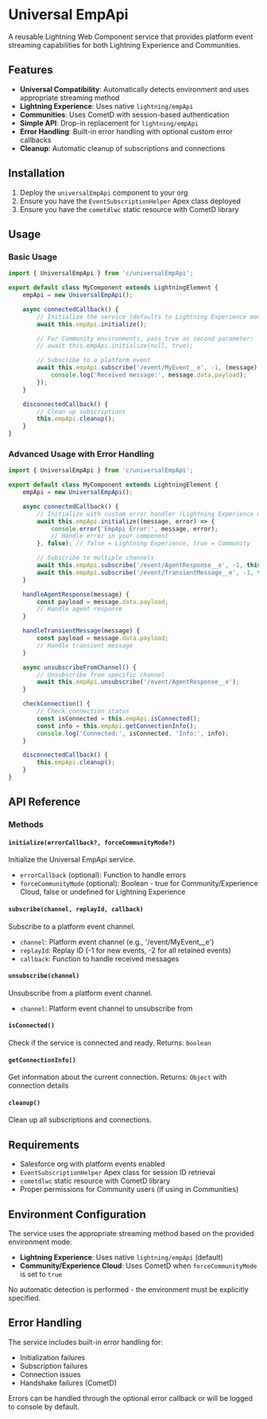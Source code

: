# Universal EmpApi

A reusable Lightning Web Component service that provides platform event streaming capabilities for both Lightning Experience and Communities.

## Features

- **Universal Compatibility**: Automatically detects environment and uses appropriate streaming method
- **Lightning Experience**: Uses native `lightning/empApi`
- **Communities**: Uses CometD with session-based authentication
- **Simple API**: Drop-in replacement for `lightning/empApi`
- **Error Handling**: Built-in error handling with optional custom error callbacks
- **Cleanup**: Automatic cleanup of subscriptions and connections

## Installation

1. Deploy the `universalEmpApi` component to your org
2. Ensure you have the `EventSubscriptionHelper` Apex class deployed
3. Ensure you have the `cometdlwc` static resource with CometD library

## Usage

### Basic Usage

```javascript
import { UniversalEmpApi } from 'c/universalEmpApi';

export default class MyComponent extends LightningElement {
    empApi = new UniversalEmpApi();

    async connectedCallback() {
        // Initialize the service (defaults to Lightning Experience mode)
        await this.empApi.initialize();

        // For Community environments, pass true as second parameter:
        // await this.empApi.initialize(null, true);

        // Subscribe to a platform event
        await this.empApi.subscribe('/event/MyEvent__e', -1, (message) => {
            console.log('Received message:', message.data.payload);
        });
    }

    disconnectedCallback() {
        // Clean up subscriptions
        this.empApi.cleanup();
    }
}
```

### Advanced Usage with Error Handling

```javascript
import { UniversalEmpApi } from 'c/universalEmpApi';

export default class MyComponent extends LightningElement {
    empApi = new UniversalEmpApi();

    async connectedCallback() {
        // Initialize with custom error handler (Lightning Experience mode)
        await this.empApi.initialize((message, error) => {
            console.error('EmpApi Error:', message, error);
            // Handle error in your component
        }, false); // false = Lightning Experience, true = Community

        // Subscribe to multiple channels
        await this.empApi.subscribe('/event/AgentResponse__e', -1, this.handleAgentResponse.bind(this));
        await this.empApi.subscribe('/event/TransientMessage__e', -1, this.handleTransientMessage.bind(this));
    }

    handleAgentResponse(message) {
        const payload = message.data.payload;
        // Handle agent response
    }

    handleTransientMessage(message) {
        const payload = message.data.payload;
        // Handle transient message
    }

    async unsubscribeFromChannel() {
        // Unsubscribe from specific channel
        await this.empApi.unsubscribe('/event/AgentResponse__e');
    }

    checkConnection() {
        // Check connection status
        const isConnected = this.empApi.isConnected();
        const info = this.empApi.getConnectionInfo();
        console.log('Connected:', isConnected, 'Info:', info);
    }

    disconnectedCallback() {
        this.empApi.cleanup();
    }
}
```

## API Reference

### Methods

#### `initialize(errorCallback?, forceCommunityMode?)`

Initialize the Universal EmpApi service.

- `errorCallback` (optional): Function to handle errors
- `forceCommunityMode` (optional): Boolean - true for Community/Experience Cloud, false or undefined for Lightning Experience

#### `subscribe(channel, replayId, callback)`

Subscribe to a platform event channel.

- `channel`: Platform event channel (e.g., '/event/MyEvent\_\_e')
- `replayId`: Replay ID (-1 for new events, -2 for all retained events)
- `callback`: Function to handle received messages

#### `unsubscribe(channel)`

Unsubscribe from a platform event channel.

- `channel`: Platform event channel to unsubscribe from

#### `isConnected()`

Check if the service is connected and ready.
Returns: `boolean`

#### `getConnectionInfo()`

Get information about the current connection.
Returns: `Object` with connection details

#### `cleanup()`

Clean up all subscriptions and connections.

## Requirements

- Salesforce org with platform events enabled
- `EventSubscriptionHelper` Apex class for session ID retrieval
- `cometdlwc` static resource with CometD library
- Proper permissions for Community users (if using in Communities)

## Environment Configuration

The service uses the appropriate streaming method based on the provided environment mode:

- **Lightning Experience**: Uses native `lightning/empApi` (default)
- **Community/Experience Cloud**: Uses CometD when `forceCommunityMode` is set to `true`

No automatic detection is performed - the environment must be explicitly specified.

## Error Handling

The service includes built-in error handling for:

- Initialization failures
- Subscription failures
- Connection issues
- Handshake failures (CometD)

Errors can be handled through the optional error callback or will be logged to console by default.
